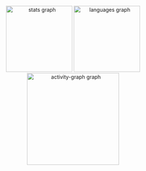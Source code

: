 <br clear="both">

<div align="center">
  <img src="https://github-readme-stats.vercel.app/api?username=pedroqueblas&hide_title=false&hide_rank=false&show_icons=true&include_all_commits=true&count_private=true&disable_animations=false&theme=aura&locale=en&hide_border=false&order=1" height="180" alt="stats graph"  />
  <img src="https://github-readme-stats.vercel.app/api/top-langs?username=pedroqueblas&locale=en&hide_title=false&layout=compact&card_width=320&langs_count=10&theme=aura&hide_border=false&order=2" height="180" alt="languages graph"  />
  <img src="https://github-readme-activity-graph.vercel.app/graph?username=pedroqueblas&radius=16&theme=tokyo-night&area=true&order=5&hide_border=false&hide_title=false" height="250" alt="activity-graph graph"  />
</div>

###
